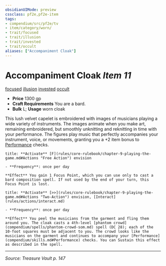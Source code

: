 ```yaml
---
obsidianUIMode: preview
cssclass: pf2e,pf2e-item
tags:
- compendium/src/pf2e/tv
- item/category/worn/
- trait/focused
- trait/illusion
- trait/invested
- trait/occult
aliases: ["Accompaniment Cloak"]
---
```

# Accompaniment Cloak *Item 11*  
[focused](focused.md "Focused Item Trait")  [illusion](illusion.md "Illusion School Trait")  [invested](invested.md "Invested Item Trait")  [occult](occult.md "Occult Tradition Trait")  

- **Price** 1300 gp
- **Craft Requirements** You are a bard.
- **Bulk** L; **Usage** worn cloak

This lush velvet capelet is embroidered with images of musicians playing a wide variety of instruments. The images animate when you make art, remaining embroidered, but smoothly unknitting and reknitting in time with your performance. The figures play music that perfectly accompanies your instrument, voice, or movements, granting you a +2 item bonus to [Performance](skills.md#Performance) checks.

```ad-embed-ability
title: **Activate** [F](rules/core-rulebook/chapter-9-playing-the-game.md#Actions "Free Action") envision

- **Frequency**: once per day

**Effect** You gain 1 Focus Point, which you can use only to cast a bard composition spell. If not used by the end of your turn, this Focus Point is lost.
```

```ad-embed-ability
title: **Activate** [>>](rules/core-rulebook/chapter-9-playing-the-game.md#Actions "Two-Action") envision, [Interact](rules/actions/interact.md)

- **Frequency**: once per day

**Effect** You peel the musicians from the garment and fling them around you. The cloak casts a 4th-level [phantom crowd](compendium/spells/phantom-crowd-som.md) spell (DC 28); each of the 10-foot squares must be adjacent to you. The crowd looks like the musicians on the garment and continues to accompany your [Performance](compendium/skills.md#Performance) checks. You can Sustain this effect as described in the spell.
```


---
*Source: Treasure Vault p. 147*